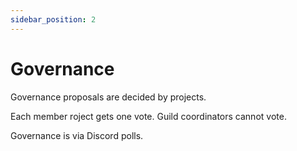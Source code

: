 ```yaml
---
sidebar_position: 2
---
```


# Governance

Governance proposals are decided by projects.  

Each member roject gets one vote.  Guild coordinators cannot vote.

Governance is via Discord polls.

